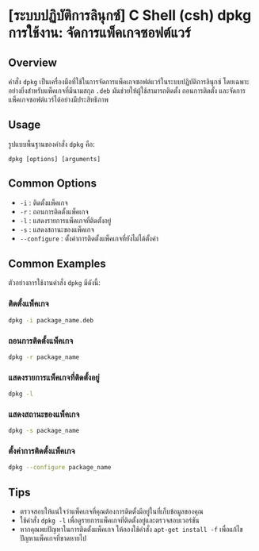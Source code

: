# [ระบบปฏิบัติการลินุกซ์] C Shell (csh) dpkg การใช้งาน: จัดการแพ็คเกจซอฟต์แวร์

## Overview
คำสั่ง `dpkg` เป็นเครื่องมือที่ใช้ในการจัดการแพ็คเกจซอฟต์แวร์ในระบบปฏิบัติการลินุกซ์ โดยเฉพาะอย่างยิ่งสำหรับแพ็คเกจที่มีนามสกุล `.deb` มันช่วยให้ผู้ใช้สามารถติดตั้ง ถอนการติดตั้ง และจัดการแพ็คเกจซอฟต์แวร์ได้อย่างมีประสิทธิภาพ

## Usage
รูปแบบพื้นฐานของคำสั่ง `dpkg` คือ:

```
dpkg [options] [arguments]
```

## Common Options
- `-i` : ติดตั้งแพ็คเกจ
- `-r` : ถอนการติดตั้งแพ็คเกจ
- `-l` : แสดงรายการแพ็คเกจที่ติดตั้งอยู่
- `-s` : แสดงสถานะของแพ็คเกจ
- `--configure` : ตั้งค่าการติดตั้งแพ็คเกจที่ยังไม่ได้ตั้งค่า

## Common Examples
ตัวอย่างการใช้งานคำสั่ง `dpkg` มีดังนี้:

### ติดตั้งแพ็คเกจ
```bash
dpkg -i package_name.deb
```

### ถอนการติดตั้งแพ็คเกจ
```bash
dpkg -r package_name
```

### แสดงรายการแพ็คเกจที่ติดตั้งอยู่
```bash
dpkg -l
```

### แสดงสถานะของแพ็คเกจ
```bash
dpkg -s package_name
```

### ตั้งค่าการติดตั้งแพ็คเกจ
```bash
dpkg --configure package_name
```

## Tips
- ตรวจสอบให้แน่ใจว่าแพ็คเกจที่คุณต้องการติดตั้งมีอยู่ในที่เก็บข้อมูลของคุณ
- ใช้คำสั่ง `dpkg -l` เพื่อดูรายการแพ็คเกจที่ติดตั้งอยู่และตรวจสอบเวอร์ชัน
- หากคุณพบปัญหาในการติดตั้งแพ็คเกจ ให้ลองใช้คำสั่ง `apt-get install -f` เพื่อแก้ไขปัญหาแพ็คเกจที่ขาดหายไป